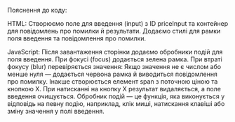 Пояснення до коду:

HTML:
Створюємо поле для введення (input) з ID priceInput та контейнер для повідомлень про помилки й результати.
Додаємо стилі для рамки поля введення та повідомлення про помилки.

JavaScript:
Після завантаження сторінки додаємо обробники подій для поля введення.
При фокусі (focus) додається зелена рамка.
При втраті фокусу (blur) перевіряється значення:
Якщо значення не є числом або менше нуля — додається червона рамка й виводиться повідомлення про помилку.
Інакше створюється елемент span з поточною ціною та кнопкою X.
При натисканні на кнопку X результат видаляється, а поле введення очищується.
Обробник подій — це функція, яка виконується у відповідь на певну подію, наприклад, клік миші, натискання клавіші або зміну значення у полі введення.








